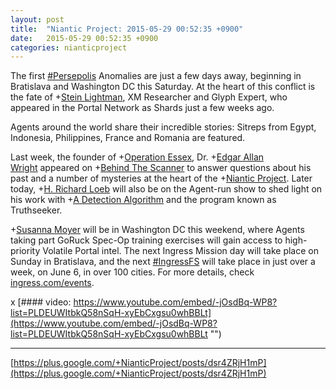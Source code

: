 ```yaml
---
layout: post
title:  "Niantic Project: 2015-05-29 00:52:35 +0900"
date:   2015-05-29 00:52:35 +0900
categories: nianticproject
---
```

The first [#Persepolis](https://plus.google.com/s/%23Persepolis "") Anomalies are just a few days away, beginning in Bratislava and Washington DC this Saturday. At the heart of this conflict is the fate of +[Stein Lightman](https://plus.google.com/115238965157544465033 ""), XM Researcher and Glyph Expert, who appeared in the Portal Network as Shards just a few weeks ago. 

Agents around the world share their incredible stories: Sitreps from Egypt, Indonesia, Philippines, France and Romania are featured.

Last week, the founder of +[Operation Essex](https://plus.google.com/101577681173166935630 ""), Dr. +[Edgar Allan Wright](https://plus.google.com/110289508116377658380 "") appeared on +[Behind The Scanner](https://plus.google.com/113020726391023655192 "") to answer questions about his past and a number of mysteries at the heart of the +[Niantic Project](https://plus.google.com/105211554081025512763 ""). Later today, +[H. Richard Loeb](https://plus.google.com/117506125229608138804 "") will also be on the Agent-run show to shed light on his work with +[A Detection Algorithm](https://plus.google.com/114076692022231059864 "") and the program known as Truthseeker.

+[Susanna Moyer](https://plus.google.com/101560858827970533247 "") will be in Washington DC this weekend, where Agents taking part GoRuck Spec-Op training exercises will gain access to high- priority Volatile Portal intel. The next Ingress Mission day will take place on Sunday in Bratislava, and the next [#IngressFS](https://plus.google.com/s/%23IngressFS "") will take place in just over a week, on June 6, in over 100 cities. For more details, check [ingress.com/events](http://ingress.com/events "").

x
[#### video: https://www.youtube.com/embed/-jOsdBq-WP8?list=PLDEUWItbkQ58nSqH-xyEbCxgsu0whBBLt](https://www.youtube.com/embed/-jOsdBq-WP8?list=PLDEUWItbkQ58nSqH-xyEbCxgsu0whBBLt "")
- - -
[https://plus.google.com/+NianticProject/posts/dsr4ZRjH1mP](https://plus.google.com/+NianticProject/posts/dsr4ZRjH1mP)
